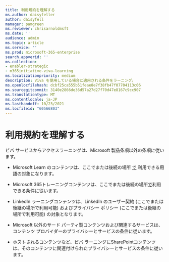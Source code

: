 ```yaml
---
title: 利用規約を理解する
ms.author: daisyfeller
author: daisyfell
manager: pamgreen
ms.reviewer: chrisarnoldmsft
ms.date: ''
audience: admin
ms.topic: article
ms.service: ''
ms.prod: microsoft-365-enterprise
search.appverid: ''
ms.collection:
- enabler-strategic
- m365initiative-viva-learning
ms.localizationpriority: medium
description: Viva を使用している場合に適用される条件をラーニング。
ms.openlocfilehash: dcbf25ca555b51feae8e7f38fb47f07704113c06
ms.sourcegitcommit: 3140e2866de36d57a27d27f70d47e8167c9cc907
ms.translationtype: MT
ms.contentlocale: ja-JP
ms.lasthandoff: 10/23/2021
ms.locfileid: "60566803"
---
```

# <a name="understand-terms-and-conditions"></a>利用規約を理解する

ビバ サービスからアクセスラーニングは、Microsoft 製品条項以外の条項に従います。

- Microsoft Learn のコンテンツは、ここでまたは後続の場所 [で](/legal/termsofuse) 利用できる用語の対象になります。

- Microsoft 365トレーニングコンテンツは、ここでまたは後続の場所[で](https://www.microsoft.com/legal/terms-of-use)利用できる条件に従います。

- LinkedIn ラーニングコンテンツは、LinkedIn のユーザー契約 (ここでまたは後[](https://www.linkedin.com/legal/user-agreement)継の場所で利用可能) およびプライバシー ポリシー [](https://www.linkedin.com/legal/privacy-policy) (ここでまたは後継の場所で利用可能) の対象となります。

- Microsoft 以外のサード パーティ製コンテンツおよび関連するサービスは、コンテンツ プロバイダーのプライバシーとサービスの条件に従います。

- ホストされるコンテンツなど、ビバ ラーニングにSharePointコンテンツは、そのコンテンツに関連付けられたプライバシーとサービスの条件に従います。
